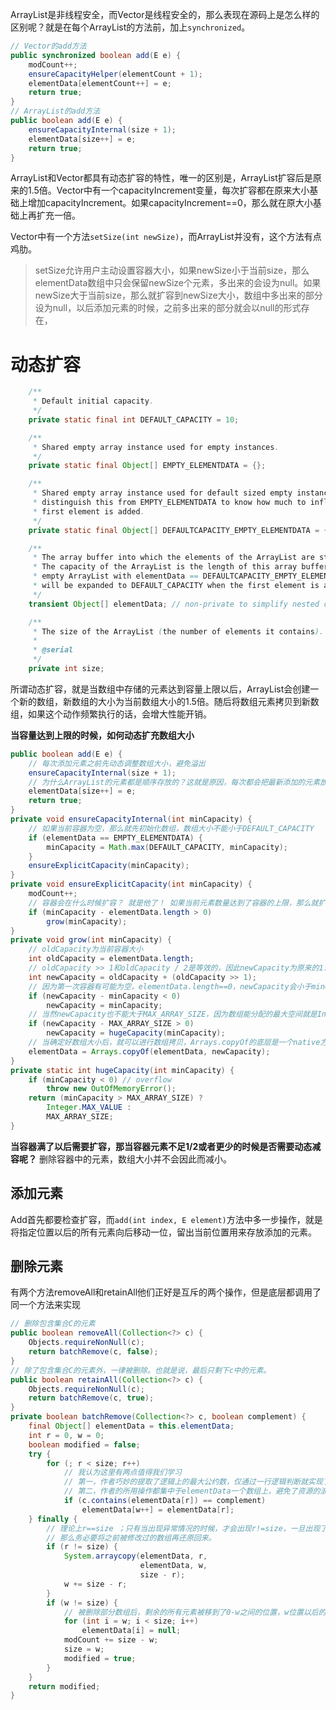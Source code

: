 ArrayList是非线程安全，而Vector是线程安全的，那么表现在源码上是怎么样的区别呢？就是在每个ArrayList的方法前，加上`synchronized`。

```java
// Vector的add方法
public synchronized boolean add(E e) {
    modCount++;
    ensureCapacityHelper(elementCount + 1);
    elementData[elementCount++] = e;
    return true;
}
// ArrayList的add方法
public boolean add(E e) {
    ensureCapacityInternal(size + 1);
	elementData[size++] = e;
	return true;
}
```

ArrayList和Vector都具有动态扩容的特性，唯一的区别是，ArrayList扩容后是原来的1.5倍。Vector中有一个capacityIncrement变量，每次扩容都在原来大小基础上增加capacityIncrement。如果capacityIncrement==0，那么就在原大小基础上再扩充一倍。

Vector中有一个方法`setSize(int newSize)`，而ArrayList并没有，这个方法有点鸡肋。
>  setSize允许用户主动设置容器大小，如果newSize小于当前size，那么elementData数组中只会保留newSize个元素，多出来的会设为null。如果newSize大于当前size，那么就扩容到newSize大小，数组中多出来的部分设为null，以后添加元素的时候，之前多出来的部分就会以null的形式存在，

# 动态扩容
```java
    /**
     * Default initial capacity.
     */
    private static final int DEFAULT_CAPACITY = 10;

    /**
     * Shared empty array instance used for empty instances.
     */
    private static final Object[] EMPTY_ELEMENTDATA = {};

    /**
     * Shared empty array instance used for default sized empty instances. We
     * distinguish this from EMPTY_ELEMENTDATA to know how much to inflate when
     * first element is added.
     */
    private static final Object[] DEFAULTCAPACITY_EMPTY_ELEMENTDATA = {};

    /**
     * The array buffer into which the elements of the ArrayList are stored.
     * The capacity of the ArrayList is the length of this array buffer. Any
     * empty ArrayList with elementData == DEFAULTCAPACITY_EMPTY_ELEMENTDATA
     * will be expanded to DEFAULT_CAPACITY when the first element is added.
     */
    transient Object[] elementData; // non-private to simplify nested class access

    /**
     * The size of the ArrayList (the number of elements it contains).
     *
     * @serial
     */
    private int size;
```
所谓动态扩容，就是当数组中存储的元素达到容量上限以后，ArrayList会创建一个新的数组，新数组的大小为当前数组大小的1.5倍。随后将数组元素拷贝到新数组，如果这个动作频繁执行的话，会增大性能开销。

**当容量达到上限的时候，如何动态扩充数组大小**

```java
public boolean add(E e) {
    // 每次添加元素之前先动态调整数组大小，避免溢出
    ensureCapacityInternal(size + 1);
    // 为什么ArrayList的元素都是顺序存放的？这就是原因，每次都会把最新添加的元素放到数组末尾。
    elementData[size++] = e;
    return true;
}
private void ensureCapacityInternal(int minCapacity) {
    // 如果当前容器为空，那么就先初始化数组，数组大小不能小于DEFAULT_CAPACITY
    if (elementData == EMPTY_ELEMENTDATA) {
        minCapacity = Math.max(DEFAULT_CAPACITY, minCapacity);
    }
    ensureExplicitCapacity(minCapacity);
}
private void ensureExplicitCapacity(int minCapacity) {
    modCount++;
    // 容器会在什么时候扩容？ 就是他了！ 如果当前元素数量达到了容器的上限，那么就扩充数组
    if (minCapacity - elementData.length > 0)
        grow(minCapacity);
}
private void grow(int minCapacity) {
    // oldCapacity为当前容器大小
    int oldCapacity = elementData.length;
    // oldCapacity >> 1和oldCapacity / 2是等效的，因此newCapacity为原来的1.5倍
    int newCapacity = oldCapacity + (oldCapacity >> 1);
    // 因为第一次容器有可能为空，elementData.length==0，newCapacity会小于minCapacity
    if (newCapacity - minCapacity < 0)
        newCapacity = minCapacity;
    // 当然newCapacity也不能大于MAX_ARRAY_SIZE，因为数组能分配的最大空间就是Integer.MAX_VALUE
    if (newCapacity - MAX_ARRAY_SIZE > 0)
        newCapacity = hugeCapacity(minCapacity);
    // 当确定好数组大小后，就可以进行数组拷贝，Arrays.copyOf的底层是一个native方法，后续有机会会讲到他的实现。
    elementData = Arrays.copyOf(elementData, newCapacity);
}
private static int hugeCapacity(int minCapacity) {
    if (minCapacity < 0) // overflow
        throw new OutOfMemoryError();
    return (minCapacity > MAX_ARRAY_SIZE) ?
        Integer.MAX_VALUE :
        MAX_ARRAY_SIZE;
}
```

**当容器满了以后需要扩容，那当容器元素不足1/2或者更少的时候是否需要动态减容呢？**
删除容器中的元素，数组大小并不会因此而减小。

## 添加元素

Add首先都要检查扩容，而`add(int index, E element)`方法中多一步操作，就是将指定位置以后的所有元素向后移动一位，留出当前位置用来存放添加的元素。

## 删除元素

有两个方法removeAll和retainAll他们正好是互斥的两个操作，但是底层都调用了同一个方法来实现

```java
// 删除包含集合C的元素
public boolean removeAll(Collection<?> c) {
    Objects.requireNonNull(c);
    return batchRemove(c, false);
}
// 除了包含集合C的元素外，一律被删除。也就是说，最后只剩下c中的元素。
public boolean retainAll(Collection<?> c) {
    Objects.requireNonNull(c);
    return batchRemove(c, true);
}
private boolean batchRemove(Collection<?> c, boolean complement) {
    final Object[] elementData = this.elementData;
    int r = 0, w = 0;
    boolean modified = false;
    try {
        for (; r < size; r++)
            // 我认为这里有两点值得我们学习
            // 第一，作者巧妙的提取了逻辑上的最大公约数，仅通过一行逻辑判断就实现了两个互斥的效果。
            // 第二，作者的所用操作都集中于elementData一个数组上，避免了资源的浪费。
            if (c.contains(elementData[r]) == complement)
                elementData[w++] = elementData[r];
    } finally {
        // 理论上r==size ；只有当出现异常情况的时候，才会出现r!=size，一旦出现了异常，
        // 那么务必要将之前被修改过的数组再还原回来。
        if (r != size) {
            System.arraycopy(elementData, r,
                             elementData, w,
                             size - r);
            w += size - r;
        }
        if (w != size) {
            // 被删除部分数组后，剩余的所有元素被移到了0-w之间的位置，w位置以后的元素都被置空回收。
            for (int i = w; i < size; i++)
                elementData[i] = null;
            modCount += size - w;
            size = w;
            modified = true;
        }
    }
    return modified;
}
```
